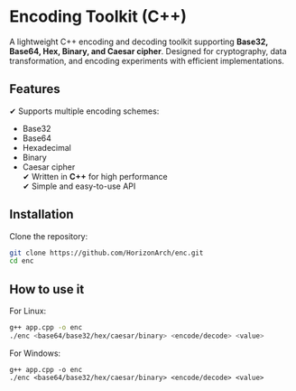 # Encoding Toolkit (C++)

A lightweight C++ encoding and decoding toolkit supporting **Base32, Base64, Hex, Binary, and Caesar cipher**. Designed for cryptography, data transformation, and encoding experiments with efficient implementations.

## Features
✔ Supports multiple encoding schemes:
  - Base32  
  - Base64  
  - Hexadecimal  
  - Binary  
  - Caesar cipher  
✔ Written in **C++** for high performance  
✔ Simple and easy-to-use API  

## Installation
Clone the repository:
```sh
git clone https://github.com/HorizonArch/enc.git
cd enc
```
## How to use it
For Linux:
```sh
g++ app.cpp -o enc
./enc <base64/base32/hex/caesar/binary> <encode/decode> <value>
```
For Windows:
```PS
g++ app.cpp -o enc
./enc <base64/base32/hex/caesar/binary> <encode/decode> <value>
```


